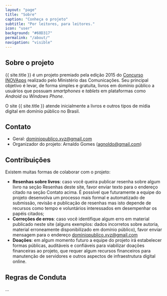 ```yaml
---
layout: "page"
title: "Sobre"
caption: "Conheça o projeto"
subtitle: "Por leitores, para leitores."
icon: "user"
background: "#60D317"
permalink: "/about/"
navigation: "visible"
---
```


## Sobre o projeto

{{ site.title }} é um projeto premiado pela edição 2015 do [Concurso INOVApps](http://www.mc.gov.br/concurso-inovapps/) realizado pelo Ministério das Comunicações. Seu principal objetivo é levar, de forma simples e gratuita, livros em domínio público a usuários que possuam _smartphones_ e _tablets_ em plataformas como _Android_ ou _Windows Phone_.

O site {{ site.title }} atende inicialmente a livros e outros tipos de mídia digital em domínio público no Brasil.

## Contato

- Geral: [dominiopublico.xyz@gmail.com](mailto:dominiopublico.xyz@gmail.com)
- Organizador do projeto: Arnaldo Gomes ([agnoldo@gmail.com](mailto:agnoldo@gmail.com))

## Contribuições

Existem muitas formas de colaborar com o projeto:

- **Resenhas sobre livros**: caso você queira publicar resenha sobre algum livro na seção Resenhas deste site, favor enviar texto para o endereço citado na seção Contato acima. É possível que futuramente a equipe do projeto desenvolva um processo mais formal e automatizado de submissão, revisão e publicação de resenhas mas isto depende de recursos como tempo e voluntários interessados em desempenhar os papéis citados;
- **Correções de erros**: caso você identifique algum erro em material publicado neste site (alguns exemplos: dados incorretos sobre autoria, material erroneamente disponibilizado em domínio público), favor enviar mensagem para o endereço [dominiopublico.xyz@gmail.com](mailto:dominiopublico.xyz@gmail.com)
- **Doações**: em algum momento futuro a equipe do projeto irá estabelecer formas públicas, auditáveis e confiáveis para viabilizar doações financeiras ao projeto, que requer algum recursos financeiros para manutenção de servidores e outros aspectos de infraestrutura digital online.

## Regras de Conduta

...
